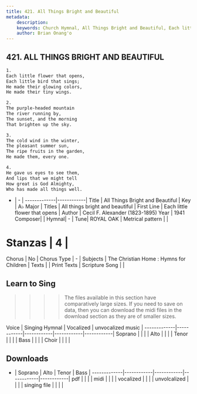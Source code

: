 ```yaml
---
title: 421. All Things Bright and Beautiful
metadata:
    description: 
    keywords: Church Hymnal, All Things Bright and Beautiful, Each little flower that opens, All things bright and beautiful
    author: Brian Onang'o
---
```



## 421. ALL THINGS BRIGHT AND BEAUTIFUL

```txt
1.
Each little flower that opens, 
Each little bird that sings; 
He made their glowing colors, 
He made their tiny wings. 

2.
The purple-headed mountain 
The river running by, 
The sunset, and the morning 
That brighten up the sky. 

3.
The cold wind in the winter, 
The pleasant summer sun, 
The ripe fruits in the garden, 
He made them, every one. 

4.
He gave us eyes to see them, 
And lips that we might tell 
How great is God Almighty, 
Who has made all things well.
```

- |   -  |
-------------|------------|
Title | All Things Bright and Beautiful |
Key | A♭ Major |
Titles | All things bright and beautiful |
First Line | Each little flower that opens |
Author | Cecil F. Alexander (1823-1895)
Year | 1941
Composer|  |
Hymnal|  - |
Tune| ROYAL OAK |
Metrical pattern | |
# Stanzas | 4 |
Chorus | No |
Chorus Type | - |
Subjects | The Christian Home : Hymns for Children |
Texts |  |
Print Texts | 
Scripture Song |  |
  
## Learn to Sing

>>>> The files available in this section have comparatively large sizes. If you need to save on data, then you can download the midi files in the download section as they are of smaller sizes.

Voice |  Singing Hymnal | Vocalized | unvocalized music |
-------------|------------|------------|------------|------------|
Soprano | | | |
Alto | | | |
Tenor | | | |
Bass | | | |
Choir | | | |

## Downloads

- |  Soprano | Alto | Tenor | Bass |
-------------|------------|------------|------------|------------|
pdf | | | |
midi | | | |
vocalized | | | |
unvolcalized | | | |
singing file | | | |
  